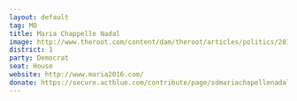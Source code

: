 ```yaml
---
layout: default
tag: MO
title: Maria Chappelle Nadal
image: http://www.theroot.com/content/dam/theroot/articles/politics/2015/03/missouri_state_sen_maria_chappelle_nadal_interview_an_outspoken_leader_for/senator_maria_chappellenadal_outside_of_capitol_2014.jpg.CROP.rtstory-large.jpg
district: 1
party: Democrat
seat: House
website: http://www.maria2016.com/
donate: https://secure.actblue.com/contribute/page/sdmariachapellenadal
---
```

